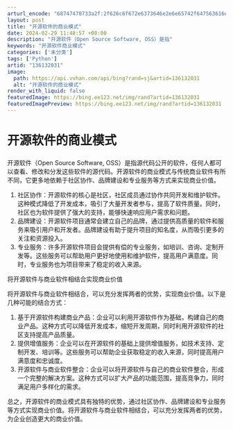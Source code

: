 ```yaml
---
arturl_encode: "68747470733a2f:2f626c6f672e6373646e2e6e65742f647563616e77616e672f:61727469636c652f64657461696c732f313336313332303331"
layout: post
title: "开源软件的商业模式"
date: 2024-02-29 11:48:57 +08:00
description: "开源软件（Open Source Software, OSS）是指"
keywords: "开源软件商业模式"
categories: ['未分类']
tags: ['Python']
artid: "136132031"
image:
  path: https://api.vvhan.com/api/bing?rand=sj&artid=136132031
  alt: "开源软件的商业模式"
render_with_liquid: false
featuredImage: https://bing.ee123.net/img/rand?artid=136132031
featuredImagePreview: https://bing.ee123.net/img/rand?artid=136132031
---
```


# 开源软件的商业模式

### 

开源软件（Open Source Software, OSS）是指源代码公开的软件，任何人都可以查看、修改和分发这些软件的源代码。开源软件的商业模式与传统商业软件有所不同，它更多地依赖于社区协作、品牌建设和专业服务等方式来实现商业价值。

1. 社区协作：开源软件的核心是社区，社区成员通过协作共同开发和维护软件。这种模式降低了开发成本，吸引了大量开发者参与，提高了软件质量。同时，社区也为软件提供了强大的支持，能够快速响应用户需求和问题。
2. 品牌建设：开源软件项目通常会建立自己的品牌，通过提供高质量的软件和服务来吸引用户和开发者。品牌建设有助于提升项目的知名度，从而吸引更多的关注和资源投入。
3. 专业服务：许多开源软件项目会提供有偿的专业服务，如培训、咨询、定制开发等。这些服务可以帮助用户更好地使用和维护软件，提高用户满意度。同时，专业服务也为项目带来了稳定的收入来源。

将开源软件与商业软件相结合实现商业价值

将开源软件与商业软件相结合，可以充分发挥两者的优势，实现商业价值。以下是几种可能的结合方式：

1. 基于开源软件构建商业产品：企业可以利用开源软件作为基础，构建自己的商业产品。这种方式可以降低开发成本，缩短开发周期，同时利用开源软件的社区支持提高产品质量。
2. 提供增值服务：企业可以在开源软件的基础上提供增值服务，如技术支持、定制开发、培训等。这些服务可以帮助企业获取稳定的收入来源，同时提高用户满意度和忠诚度。
3. 开源软件与商业软件整合：企业可以将开源软件与自己的商业软件整合，形成一个完整的解决方案。这种方式可以扩大产品的功能范围，提高竞争力，同时满足用户多样化的需求。

总之，开源软件的商业模式具有独特的优势，通过社区协作、品牌建设和专业服务等方式实现商业价值。将开源软件与商业软件相结合，可以充分发挥两者的优势，为企业创造更大的商业价值。